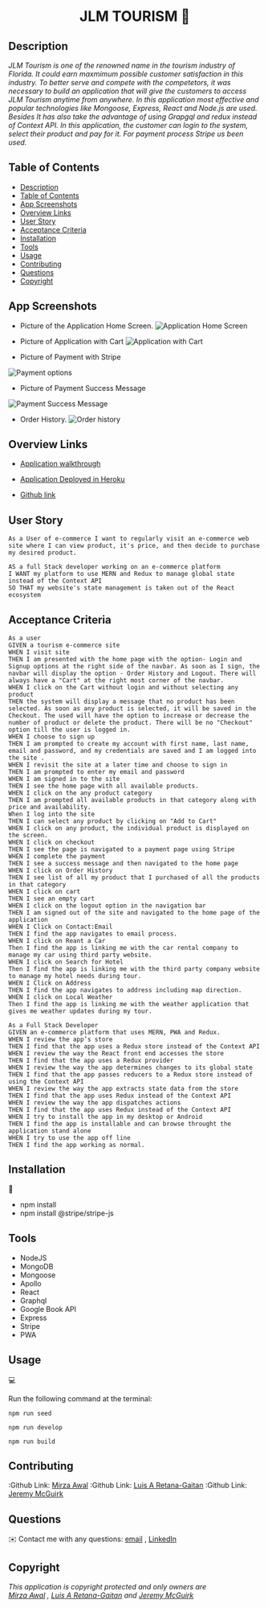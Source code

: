 <h1 align="center">JLM TOURISM 👋</h1>

## Description

*JLM Tourism is one of the renowned name in the tourism industry of Florida. It could earn maxmimum possible customer satisfaction in this industry. To better serve and compete with the competetors, it was necessary to build an application that will give the customers to access JLM Tourism anytime from anywhere. In this application most effective and popular technologies like Mongoose, Express, React and Node.js are used. Besides It has also take the advantage of using Grapgql and redux instead of Context API. In this application, the customer can login to the system, select their product and pay for it. For payment process Stripe us been used.*


## Table of Contents

- [Description](#description)
- [Table of Contents](#table-of-contents)
- [App Screenshots](#app-screenshots)
- [Overview Links](#overview-links)
- [User Story](#user-story)
- [Acceptance Criteria](#acceptance-criteria)
- [Installation](#installation)
- [Tools](#tools)
- [Usage](#usage)
- [Contributing](#contributing)
- [Questions](#questions)
- [Copyright](#copyright)


## App Screenshots

- Picture of the Application Home Screen.
![Application Home Screen](./images/home-page.JPG)

- Picture of Application with Cart
![Application with Cart](./images/application-with-cart.JPG)

- Picture of Payment with Stripe

![Payment options](./images/application-with-payment-process.JPG)

- Picture of Payment Success Message

![Payment Success Message](./images/picture-success-message.JPG)

- Order History.
![Order history](./images/picture-ordered-item.JPG)


## Overview Links
- [Application walkthrough](https://watch.screencastify.com/v/YrGWoL55svWsD4Odbhg8)

- [Application Deployed in Heroku](https://jlm-tourism.herokuapp.com/)

- [Github link](https://mirzadev.github.io/jlm-tourism/)


## User Story

```text
As a User of e-commerce I want to regularly visit an e-commerce web site where I can view product, it's price, and then decide to purchase my desired product.

AS a full Stack developer working on an e-commerce platform
I WANT my platform to use MERN and Redux to manage global state instead of the Context API
SO THAT my website's state management is taken out of the React ecosystem
```

## Acceptance Criteria

```text
As a user
GIVEN a tourism e-commerce site
WHEN I visit site
THEN I am presented with the home page with the option- Login and Signup options at the right side of the navbar. As soon as I sign, the navbar will display the option - Order History and Logout. There will always have a "Cart" at the right most corner of the navbar.  
WHEN I click on the Cart without login and without selecting any product
THEN the system will display a message that no product has been selected. As soon as any product is selected, it will be saved in the Checkout. The used will have the option to increase or decrease the number of product or delete the product. There will be no "Checkout" option till the user is logged in.
WHEN I choose to sign up
THEN I am prompted to create my account with first name, last name, email and password, and my credentials are saved and I am logged into the site .
WHEN I revisit the site at a later time and choose to sign in
THEN I am prompted to enter my email and password
WHEN I am signed in to the site
THEN I see the home page with all available products.
WHEN I click on the any product category
THEN I am prompted all available products in that category along with price and availability.
When I log into the site
THEN I can select any product by clicking on "Add to Cart"  
WHEN I click on any product, the individual product is displayed on the screen. 
WHEN I click on checkout 
THEN I see the page is navigated to a payment page using Stripe 
WHEN I complete the payment
THEN I see a success message and then navigated to the home page
WHEN I click on Order History
THEN I see list of all my product that I purchased of all the products in that category
WHEN I click on cart
THEN I see an empty cart
WHEN I click on the logout option in the navigation bar
THEN I am signed out of the site and navigated to the home page of the application
WHEN I Click on Contact:Email
THEN I find the app navigates to email process.
WHEN I click on Reant a Car
Then I find the app is linking me with the car rental company to manage my car using third party website.
WHEN I click on Search for Hotel
Then I find the app is linking me with the third party company website to manage my hotel needs during tour.
WHEN I Click on Address
THEN I find the app navigates to address including map direction.
WHEN I click on Local Weather
Then I find the app is linking me with the weather application that gives me weather updates during my tour. 

As a Full Stack Developer
GIVEN an e-commerce platform that uses MERN, PWA and Redux.
WHEN I review the app’s store
THEN I find that the app uses a Redux store instead of the Context API
WHEN I review the way the React front end accesses the store
THEN I find that the app uses a Redux provider
WHEN I review the way the app determines changes to its global state
THEN I find that the app passes reducers to a Redux store instead of using the Context API
WHEN I review the way the app extracts state data from the store
THEN I find that the app uses Redux instead of the Context API
WHEN I review the way the app dispatches actions
THEN I find that the app uses Redux instead of the Context API
WHEN I try to install the app in my desktop or Android
THEN I find the app is installable and can browse throught the application stand alone
WHEN I try to use the app off line
THEN I find the app working as normal.
```

## Installation
💾     
- npm install
- npm install @stripe/stripe-js

## Tools
- NodeJS
- MongoDB
- Mongoose
- Apollo
- React
- Graphql
- Google Book API
- Express
- Stripe
- PWA

## Usage
💻   
  
Run the following command at the terminal:
  
`npm run seed`

`npm run develop`

`npm run build`

## Contributing

:Github Link: [Mirza Awal](https://github.com/mirzadev)
:Github Link: [Luis A Retana-Gaitan](https://github.com/lretana1)
:Github Link: [Jeremy McGuirk](https://github.com/Jeremymcg88)


## Questions
✉️ Contact me with any questions: [email](mailto:awal.mirza2016@gmail.com) , [LinkedIn](https://www.linkedin.com/in/mirza-awal-5972511b5/)

## Copyright

*This application is copyright protected and only owners are  
[Mirza Awal](https://github.com/mirzadev) ,
[Luis A Retana-Gaitan](https://github.com/lretana1) and
[Jeremy McGuirk](https://github.com/Jeremymcg88)*
